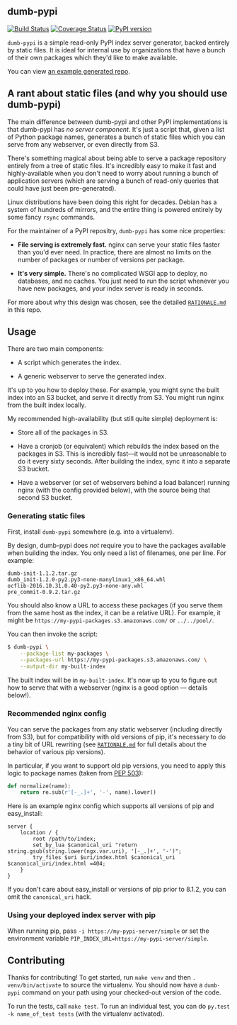 dumb-pypi
---------

[![Build Status](https://travis-ci.org/chriskuehl/dumb-pypi.svg?branch=master)](https://travis-ci.org/chriskuehl/dumb-pypi)
[![Coverage Status](https://coveralls.io/repos/github/chriskuehl/dumb-pypi/badge.svg?branch=master)](https://coveralls.io/github/chriskuehl/dumb-pypi?branch=master)
[![PyPI version](https://badge.fury.io/py/dumb-pypi.svg)](https://pypi.python.org/pypi/dumb-pypi)


`dumb-pypi` is a simple read-only PyPI index server generator, backed entirely
by static files. It is ideal for internal use by organizations that have a
bunch of their own packages which they'd like to make available.

You can view [an example generated repo](https://chriskuehl.github.io/dumb-pypi/test-repo/).


## A rant about static files (and why you should use dumb-pypi)

The main difference between dumb-pypi and other PyPI implementations is that
dumb-pypi has *no server component*. It's just a script that, given a list of
Python package names, generates a bunch of static files which you can serve
from any webserver, or even directly from S3.

There's something magical about being able to serve a package repository
entirely from a tree of static files. It's incredibly easy to make it fast and
highly-available when you don't need to worry about running a bunch of
application servers (which are serving a bunch of read-only queries that could
have just been pre-generated).

Linux distributions have been doing this right for decades. Debian has a system
of hundreds of mirrors, and the entire thing is powered entirely by some fancy
`rsync` commands.

For the maintainer of a PyPI repositry, `dumb-pypi` has some nice properties:

* **File serving is extremely fast.** nginx can serve your static files faster
  than you'd ever need. In practice, there are almost no limits on the number
  of packages or number of versions per package.

* **It's very simple.** There's no complicated WSGI app to deploy, no
  databases, and no caches. You just need to run the script whenever you have
  new packages, and your index server is ready in seconds.

For more about why this design was chosen, see the detailed
[`RATIONALE.md`][rationale] in this repo.


## Usage

There are two main components:

* A script which generates the index.

* A generic webserver to serve the generated index.

It's up to you how to deploy these. For example, you might sync the built index
into an S3 bucket, and serve it directly from S3. You might run nginx from the
built index locally.

My recommended high-availability (but still quite simple) deployment is:

* Store all of the packages in S3.

* Have a cronjob (or equivalent) which rebuilds the index based on the packages
  in S3. This is incredibly fast—it would not be unreasonable to do it every
  sixty seconds. After building the index, sync it into a separate S3 bucket.

* Have a webserver (or set of webservers behind a load balancer) running nginx
  (with the config provided below), with the source being that second S3
  bucket.


### Generating static files

First, install `dumb-pypi` somewhere (e.g. into a virtualenv).

By design, dumb-pypi does *not* require you to have the packages available when
building the index. You only need a list of filenames, one per line. For
example:

```
dumb-init-1.1.2.tar.gz
dumb_init-1.2.0-py2.py3-none-manylinux1_x86_64.whl
ocflib-2016.10.31.0.40-py2.py3-none-any.whl
pre_commit-0.9.2.tar.gz
```

You should also know a URL to access these packages (if you serve them from the
same host as the index, it can be a relative URL). For example, it might be
`https://my-pypi-packages.s3.amazonaws.com/` or `../../pool/`.

You can then invoke the script:

```bash
$ dumb-pypi \
    --package-list my-packages \
    --packages-url https://my-pypi-packages.s3.amazonaws.com/ \
    --output-dir my-built-index
```

The built index will be in `my-built-index`. It's now up to you to figure out
how to serve that with a webserver (nginx is a good option — details below!).


### Recommended nginx config

You can serve the packages from any static webserver (including directly from
S3), but for compatibility with old versions of pip, it's necessary to do a
tiny bit of URL rewriting (see [`RATIONALE.md`][rationale] for full details
about the behavior of various pip versions).

In particular, if you want to support old pip versions, you need to apply this
logic to package names (taken from [PEP 503][pep503]):

```python
def normalize(name):
    return re.sub(r'[-_.]+', '-', name).lower()
```

Here is an example nginx config which supports all versions of pip and
easy_install:

```nginx
server {
    location / {
        root /path/to/index;
        set_by_lua $canonical_uri "return string.gsub(string.lower(ngx.var.uri), '[-_.]+', '-')";
        try_files $uri $uri/index.html $canonical_uri $canonical_uri/index.html =404;
    }
}

```

If you don't care about easy_install or versions of pip prior to 8.1.2, you can
omit the `canonical_uri` hack.


### Using your deployed index server with pip

When running pip, pass `-i https://my-pypi-server/simple` or set the
environment variable `PIP_INDEX_URL=https://my-pypi-server/simple`.


## Contributing

Thanks for contributing! To get started, run `make venv` and then `.
venv/bin/activate` to source the virtualenv. You should now have a `dumb-pypi`
command on your path using your checked-out version of the code.

To run the tests, call `make test`. To run an individual test, you can do
`py.test -k name_of_test tests` (with the virtualenv activated).


[rationale]: https://github.com/chriskuehl/dumb-pypi/blob/master/RATIONALE.md
[pep503]: https://www.python.org/dev/peps/pep-0503/
